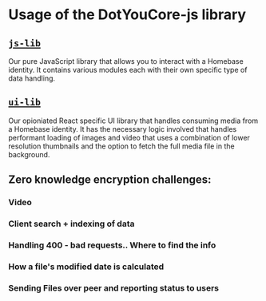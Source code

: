 # Usage of the DotYouCore-js library

## [`js-lib`](js-lib/index.md)

Our pure JavaScript library that allows you to interact with a Homebase identity. It contains various modules each with their own specific type of data handling.

## [`ui-lib`](ui-lib/index.md)

Our opioniated React specific UI library that handles consuming media from a Homebase identity. It has the necessary logic involved that handles performant loading of images and video that uses a combination of lower resolution thumbnails and the option to fetch the full media file in the background.

## Zero knowledge encryption challenges:

### Video

### Client search + indexing of data

### Handling 400 - bad requests.. Where to find the info

### How a file's modified date is calculated

### Sending Files over peer and reporting status to users
